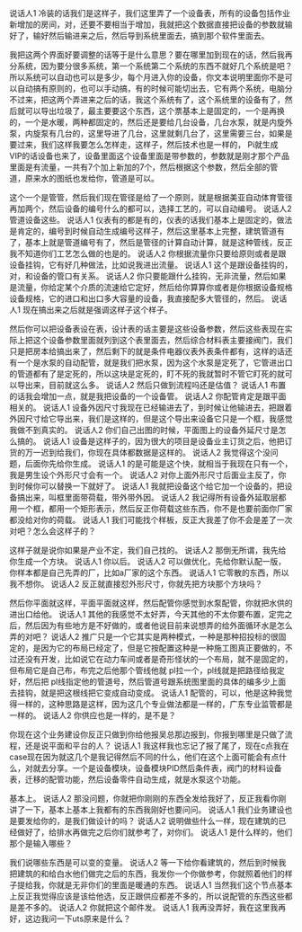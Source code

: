 说话人1 
冷装的话我们是这样子，我们这里弄了一个设备表，所有的设备包括作业新增加的房间，对，还要不要相当于增加，我就把这个数据直接把设备的参数就输好了，输好然后输进来之后，然后导到系统里面去，搞到那个软件里面去。

我把这两个界面好要调整的话等于是什么意思？要在哪里加到现在的话，然后我再分系统，因为要分很多系统，第一个系统第二个系统的东西不就好几个系统是吧？所以系统可以自动也可以是多少，每个月进入你的设备，你文本说明里面你不是可以自动搞有原则的，也可以手动搞，有的时候可能切出去，它有两个系统，电脑分不过来，把这两个弄进来之后的话，我这个系统有了，这个系统里的设备有了，然后就可以导出垃圾了，最主要要这个东西，这个票基本上是固定的，一个是再换的，一个是水暖，两种都固定的，然后还是要给几台设备，几台水泵，就是内旋外泵，内旋泵有几台的，这里导进了几台，这里就剩几台了，这里需要三台，如果是要过来，我们这样我要怎么怎样走，这样子，然后技术也是一样的， Pi就生成 VIP的话设备也来了，设备里面这个设备里面是带参数的，参数就是刚才那个产品里面是有流量，一共有7个加上新加的7个，然后根据这个参数，然后全部的管道，原来水的图纸也发给你，管道是可以。

这个一个是管管，然后我们现在管径是给了一个原则，就是根据美亚自动体育管径再加两个，然后设备的编号什么的都可以，选择工艺的，可以自动编号。
说话人2 
管道设备这些。
说话人1 
仪表有的都是有的，仪表的话我们基本上是固定的，做法是肯定的，编号到时候自动生成编号这样子，然后这里基本上完整，建筑管道有了，基本上就是管道编号有了，然后是管径的计算自动计算，就是这种管线，反正我不知道你们工艺怎么做的也是的。
说话人2 
你根据流量你只要给原则或者是跟设备挂钩，它有好几种做法，比如说我进出流量。
说话人1 
这个是跟设备挂钩的，对，和设备的管口有关系。
说话人2 
你只要能跟什么挂钩，无非流量，然后如果是流量，你给定某个介质的流速给它定好，然后给你算算你或者是你根据设备规格设备规格，它的进口和出口多大容量的设备，我直接配多大管径的，然后。
说话人1 
现在搞出来之后就是强调这样子这个样子。

然后你可以把设备表设在表，设计表的话主要是这些设备参数，然后这些表现在实际上把这个设备参数里面就列到这个表里面去，然后综合材料表主要接阀门，我们只是把房本给搞出来了，然后剩下的就是条件电器仪表外表条件都有，这样的话还有一个是水泵的自动配管，就是我们把水泵，因为这个水泵是定死了，它管进出口的管道都有了是定死的，所以这块是定死的，盯不死的我就暂时不管它盯死的就可以导出来，目前就这么多。
说话人2 
然后只做到流程吗还是估值？
说话人1 
布置的话我会增加一点，就是我把设备的一个设备管。
说话人2 
你配管肯定是跟平面相关的。
说话人1 
设备外因尺寸我现在已经输进去了，到时候让他输进去，把跟着外因尺寸给它导出来，我们是这样的，但是这个导出来设备它只是一个框，我感觉我做不到真实的。
说话人2 
你们自己出图的时候，平面图上的设备外延尺寸是怎么搞的。
说话人1 
设备是这样子的，因为很大的项目是设备业主订货之后，他把订货的万一迟到给我们，你现在具体都数据是这样的。
说话人2 
我觉得这个没问题，后面你先给你生成。
说话人1 
的是可能是这个快，就相当于我现在只有一个，我是男生设个外形尺寸会有一个。
说话人2 
对你上面外形尺寸后面业主反了，你到时候你可以替换一下就好了。
说话人1 
我就把设备这个给它加一个设备的，把设备搞出来，叫框里面带荷载，带外带外因。
说话人2 
我记得所有设备外延取层都用一个框，都用一个矩形表示，然后反正你荷载这些东西，你不是也要前面你厂家都没给对你的荷载。
说话人1 
我们可能找个样板，反正大我差了你不会是差了一次对吧？怎么会这样子的？

这样子就是说你如果是产业不定，我们自己找的。
说话人2 
那倒无所谓，我先给你生成一个方块。
说话人1 
你以后。
说话人2 
可以做优化，先给你默认配一版，你样本都是自己先弄的厂，比如a厂家的这个东西。
说话人1 
它零散的东西，所以我不想你。
说话人2 
反正就直接怼外形尺寸，你就先把方块那个方块吗？

然后你平面就这样，平面平面就这样，然后配管你感觉到水泵配管，你就把水供的进出口给他。
说话人1 
其他的我感觉不太好弄，今天其他的不太你要布置，定完之后，然后因为有些地方是不好做的，或者他说目前来说想弄的给外面循环水是怎么弄的对吧？
说话人2 
推广只是一个它其实是两种模式，一种是那种招投标的很固定的，是因为它的布局已经定了，但是它按配置这种是一种施工图真正要做的，不过还没有开发，比如说它在动力车间或者是奇形怪状的一个布局，就不是固定的，但布局它是自己布，布完之后他那个管线他就 pl拉一个，pl线就是把路径给我定好，然后把 pl线指定他的管道号，然后管道号跟系统图里面的具体的编多少上面去挂钩，就是把这根线把它变成自动变成。
说话人1 
配管的，可以，他是这种我觉得一样的，这种思路是这样，因为这几个专业做法都是一样的，广东专业监管都是一样的。
说话人2 
你供应也是一样的，是不是？

你现在这个业务建设你反正只做到你给他报吴总那边报到，你报到哪里是只做了流程，还是说平面和平台的人？
说话人1 
我这样我也忘记了报了尾了，现在c点我在case现在因为就这几个是我记得然后不同的什么，他们在这个上面可能会有点什么，对就去分享。一个是设备模块，设备模块PID然后条件表，阀门的材料设备表，迁移的配管功能，然后设备零件自动生成，就是水泵这个功能。

基本上。
说话人2 
那没问题，你就把你刚刚的东西全发给我好了，反正我看你刚讲了一下，基本上基本上我都有的东西我刚好也要问问。
说话人1 
我们业务建设也是要发给你的，是我们做设计的吗？
说话人2 
说明做些什么一样，现在建筑的已经做好了，给排水再做完之后你们就参考了，对你们。
说话人1 
是什么样的，他们那个是输入哪些？

我们说哪些东西是可以变的变量。
说话人2 
等一下给你看建筑的，然后到时候我把建筑的和给白水他们做完之后的东西，我发你一个你做参考，你就照着他们的样子提给我，你就是无非你们的里面是暖通的东西。
说话人1 
当然我们这个节点基本上反正我觉得应该是该给他选，反正跟供应都差不多的，所以说配管的东西这些都是差不多的。
说话人2 
你就把这个邮件发。
说话人1 
我再没弄好，我在这里我再好，这边我问一下uts原来是什么？
